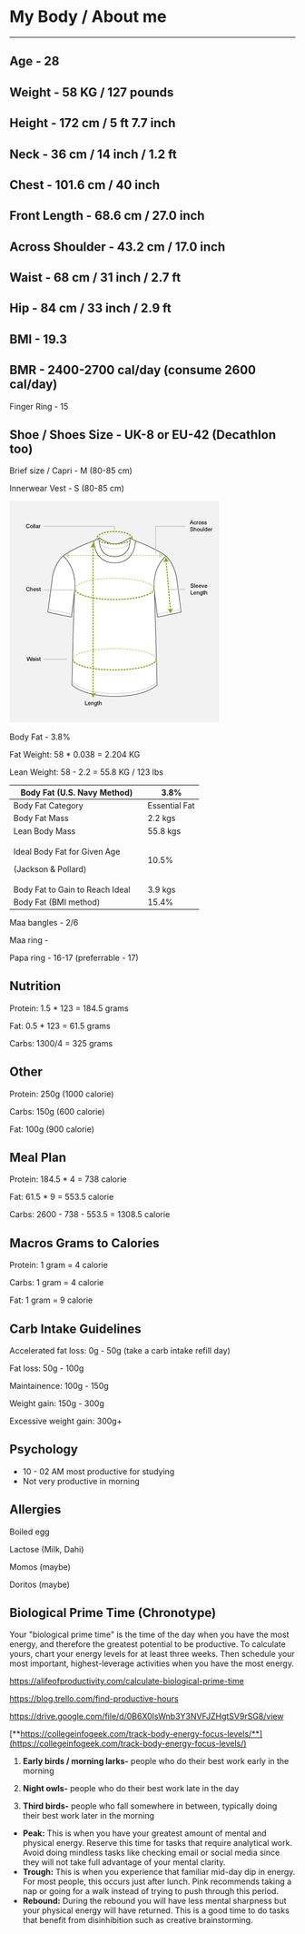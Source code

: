# My Body / About me

---

## Age - 28

## Weight - 58 KG / 127 pounds

## Height - 172 cm / 5 ft 7.7 inch

## Neck - 36 cm / 14 inch / 1.2 ft

## Chest - 101.6 cm / 40 inch

## Front Length - 68.6 cm / 27.0 inch

## Across Shoulder - 43.2 cm / 17.0 inch

## Waist - 68 cm / 31 inch / 2.7 ft

## Hip - 84 cm / 33 inch / 2.9 ft

## BMI - 19.3

## BMR - 2400-2700 cal/day (consume 2600 cal/day)

Finger Ring - 15

## Shoe / Shoes Size - UK-8 or EU-42 (Decathlon too)

Brief size / Capri - M (80-85 cm)

Innerwear Vest - S (80-85 cm)

![1 ](media/Nutrition_My-Body-About-me-image1.png)

Body Fat - 3.8%

Fat Weight: 58 * 0.038 = 2.204 KG

Lean Weight: 58 - 2.2 = 55.8 KG / 123 lbs

<table>
<colgroup>
<col style="width: 70%" />
<col style="width: 29%" />
</colgroup>
<thead>
<tr class="header">
<th>Body Fat (U.S. Navy Method)</th>
<th>3.8%</th>
</tr>
</thead>
<tbody>
<tr>
<td>Body Fat Category</td>
<td>Essential Fat</td>
</tr>
<tr>
<td>Body Fat Mass</td>
<td>2.2 kgs</td>
</tr>
<tr>
<td>Lean Body Mass</td>
<td>55.8 kgs</td>
</tr>
<tr>
<td><p>Ideal Body Fat for Given Age</p>
<p>(Jackson &amp; Pollard)</p></td>
<td>10.5%</td>
</tr>
<tr>
<td>Body Fat to Gain to Reach Ideal</td>
<td>3.9 kgs</td>
</tr>
<tr>
<td>Body Fat (BMI method)</td>
<td>15.4%</td>
</tr>
</tbody>
</table>

Maa bangles - 2/6

Maa ring -

Papa ring - 16-17 (preferrable - 17)

## Nutrition

Protein: 1.5 * 123 = 184.5 grams

Fat: 0.5 * 123 = 61.5 grams

Carbs: 1300/4 = 325 grams

## Other

Protein: 250g (1000 calorie)

Carbs: 150g (600 calorie)

Fat: 100g (900 calorie)

## Meal Plan

Protein: 184.5 * 4 = 738 calorie

Fat: 61.5 * 9 = 553.5 calorie

Carbs: 2600 - 738 - 553.5 = 1308.5 calorie

## Macros Grams to Calories

Protein: 1 gram = 4 calorie

Carbs: 1 gram = 4 calorie

Fat: 1 gram = 9 calorie

## Carb Intake Guidelines

Accelerated fat loss: 0g - 50g (take a carb intake refill day)

Fat loss: 50g - 100g

Maintainence: 100g - 150g

Weight gain: 150g - 300g

Excessive weight gain: 300g+

## Psychology

- 10 - 02 AM most productive for studying
- Not very productive in morning

## Allergies

Boiled egg

Lactose (Milk, Dahi)

Momos (maybe)

Doritos (maybe)

## Biological Prime Time (Chronotype)

Your "biological prime time" is the time of the day when you have the most energy, and therefore the greatest potential to be productive. To calculate yours, chart your energy levels for at least three weeks. Then schedule your most important, highest-leverage activities when you have the most energy.

<https://alifeofproductivity.com/calculate-biological-prime-time>

<https://blog.trello.com/find-productive-hours>

<https://drive.google.com/file/d/0B6X0IsWnb3Y3NVFJZHgtSV9rSG8/view>

[**https://collegeinfogeek.com/track-body-energy-focus-levels/**](https://collegeinfogeek.com/track-body-energy-focus-levels/)

1. **Early birds / morning larks-** people who do their best work early in the morning

2. **Night owls-** people who do their best work late in the day

3. **Third birds-** people who fall somewhere in between, typically doing their best work later in the morning

- **Peak:** This is when you have your greatest amount of mental and physical energy. Reserve this time for tasks that require analytical work. Avoid doing mindless tasks like checking email or social media since they will not take full advantage of your mental clarity.
- **Trough:** This is when you experience that familiar mid-day dip in energy. For most people, this occurs just after lunch. Pink recommends taking a nap or going for a walk instead of trying to push through this period.
- **Rebound:** During the rebound you will have less mental sharpness but your physical energy will have returned. This is a good time to do tasks that benefit from disinhibition such as creative brainstorming.
